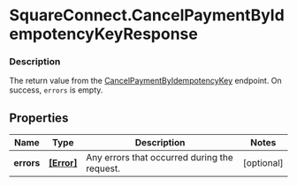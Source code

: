 # SquareConnect.CancelPaymentByIdempotencyKeyResponse

### Description

The return value from the [CancelPaymentByIdempotencyKey](#endpoint-payments-cancelpaymentbyidempotencykey) endpoint. On success, `errors` is empty.

## Properties
Name | Type | Description | Notes
------------ | ------------- | ------------- | -------------
**errors** | [**[Error]**](Error.md) | Any errors that occurred during the request. | [optional] 


